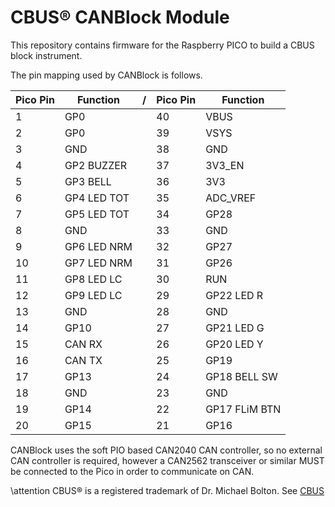 # CBUS&reg; CANBlock Module

This repository contains firmware for the Raspberry PICO to build a CBUS block instrument.

The pin mapping used by CANBlock is follows.

| Pico Pin | Function      |/| Pico Pin | Function      |
|----------|---------------|-|----------|---------------|
| 1        | GP0           | | 40       | VBUS          |
| 2        | GP0           | | 39       | VSYS          |
| 3        | GND           | | 38       | GND           |
| 4        | GP2 BUZZER    | | 37       | 3V3_EN        |
| 5        | GP3 BELL      | | 36       | 3V3           |
| 6        | GP4 LED TOT   | | 35       | ADC_VREF      |
| 7        | GP5 LED TOT   | | 34       | GP28          |
| 8        | GND           | | 33       | GND           |
| 9        | GP6 LED NRM   | | 32       | GP27          |
| 10       | GP7 LED NRM   | | 31       | GP26          |
| 11       | GP8 LED LC    | | 30       | RUN           |
| 12       | GP9 LED LC    | | 29       | GP22 LED R    |
| 13       | GND           | | 28       | GND           |
| 14       | GP10          | | 27       | GP21 LED G    |
| 15       | CAN RX        | | 26       | GP20 LED Y    |
| 16       | CAN TX        | | 25       | GP19          |
| 17       | GP13          | | 24       | GP18 BELL SW  |
| 18       | GND           | | 23       | GND           |
| 19       | GP14          | | 22       | GP17 FLiM BTN |
| 20       | GP15          | | 21       | GP16          |

CANBlock uses the soft PIO based CAN2040 CAN controller, so no external CAN controller is required, however a CAN2562 transceiver or similar MUST be connected to the Pico in order to communicate on CAN.

\attention CBUS&reg; is a registered trademark of Dr. Michael Bolton.  See [CBUS](https://cbus-traincontrol.com/)
